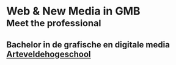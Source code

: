 Web & New Media in GMB<br><small>Meet the professional</small>
==========================================================================================
## Bachelor in de **grafische en digitale media**<br>[Arteveldehogeschool](http://www.arteveldehogeschool.be)